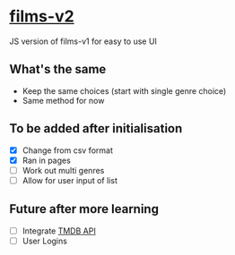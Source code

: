 # [films-v2](https://glombort.github.io/films-v2/)
JS version of films-v1 for easy to use UI

## What's the same
- Keep the same choices (start with single genre choice)
- Same method for now

## To be added after initialisation
- [x] Change from csv format
- [x] Ran in pages
- [ ] Work out multi genres
- [ ] Allow for user input of list

## Future after more learning
- [ ] Integrate [TMDB API](https://developers.themoviedb.org/3/getting-started/introduction)
- [ ] User Logins
